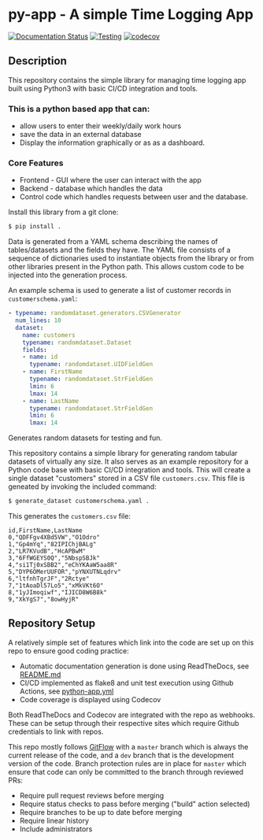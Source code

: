 # py-app - A simple Time Logging App

[![Documentation Status](https://readthedocs.org/projects/randomdataset/badge/?version=latest)](https://randomdataset.readthedocs.io/en/latest/?badge=latest)
[![Testing](https://github.com/ericspod/RandomDataset/workflows/Unittests/badge.svg)](https://github.com/ericspod/RandomDataset/actions)
[![codecov](https://codecov.io/gh/ericspod/RandomDataset/branch/master/graph/badge.svg)](https://codecov.io/gh/ericspod/RandomDataset)

## Description
This repository contains the simple library for managing time logging app built using Python3 with basic CI/CD integration and tools.

### This is a python based app that can:
- allow users to enter their weekly/daily work hours
- save the data in an external database
- Display the information graphically or as as a dashboard.


### Core Features

- Frontend - GUI where the user can interact with the app
- Backend - database which handles the data
- Control code which handles requests between user and the database.


Install this library from a git clone:

```bash
$ pip install .
```

Data is generated from a YAML schema describing the names of tables/datasets and the fields they have. The YAML file
consists of a sequence of dictionaries used to instantiate objects from the library or from other libraries present
in the Python path. This allows custom code to be injected into the generation process.

An example schema is used to generate a list of customer records in `customerschema.yaml`:

```yaml
- typename: randomdataset.generators.CSVGenerator
  num_lines: 10
  dataset:
    name: customers
    typename: randomdataset.Dataset
    fields:
    - name: id
      typename: randomdataset.UIDFieldGen
    - name: FirstName
      typename: randomdataset.StrFieldGen
      lmin: 6
      lmax: 14
    - name: LastName
      typename: randomdataset.StrFieldGen
      lmin: 6
      lmax: 14
```
Generates random datasets for testing and fun.

This repository contains a simple library for generating random tabular datasets of virtually any size. It also serves
as an example repository for a Python code base with basic CI/CD integration and tools.
This will create a single dataset "customers" stored in a CSV file `customers.csv`. This file is geneated by invoking
the included command:

```bash
$ generate_dataset customerschema.yaml .
```

This generates the `customers.csv` file:

```csv
id,FirstName,LastName
0,"QDFFgv4XBd5VW","O1Odro"
1,"Gp4mYq","82IPIChjBALg"
2,"LR7KVudB","HcAPBwM"
3,"6FfWGEYS0Q","5NbspSBJk"
4,"si1Tj0xSBB2","eChYKAaW5aa8R"
5,"DYP6OMerUUFOR","pYNXUTNLqdrv"
6,"ltfnhTgrJF","2Rctye"
7,"1tAoaDl57Lo5","xMkVKt6O"
8,"1yJImoqiwf","IJICD8W6B8k"
9,"XkYgS7","8owHyjR"
```

## Repository Setup

A relatively simple set of features which link into the code are set up on this repo to ensure good coding practice:

* Automatic documentation generation is done using ReadTheDocs, see [README.md](./docs/README.md)
* CI/CD implemented as flake8 and unit test execution using Github Actions, see [python-app.yml](./.github/workflows/python-app.yml)
* Code coverage is displayed using Codecov

Both ReadTheDocs and Codecov are integrated with the repo as webhooks. These can be setup through their respective sites
which require Github credentials to link with repos.

This repo mostly follows [GitFlow](http://datasift.github.io/gitflow/IntroducingGitFlow.html) with a `master` branch which is always
the current release of the code, and a `dev` branch that is the development version of the code.
Branch protection rules are in place for `master` which ensure that code can only be committed to the branch through reviewed PRs:

* Require pull request reviews before merging
* Require status checks to pass before merging ("build" action selected)
* Require branches to be up to date before merging
* Require linear history
* Include administrators

